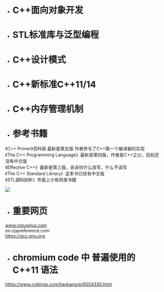 


- # C++面向对象开发 

- # STL标准库与泛型编程 

- # C++设计模式 

- # C++新标准C++11/14 

- # C++内存管理机制 



- # 参考书籍

《C++ Primer》百科级 最新是第五版 作者参与了C++第一个编译器的实现    
《The C++ Programming Language》最新是第四版，作者是C++之父，目前还没有中文版    
《Effective C++》最新是第三版，告诉你什么改写，什么不该写    
《The C++ Standard Library》这本书已经有中文版   
《STL源码剖析》市面上少有同类书籍    

![](https://github.com/havenow/my-C-plus-plus/blob/master/C%2B%2B%E9%9D%A2%E5%90%91%E5%AF%B9%E8%B1%A1%E5%BC%80%E5%8F%91/images/c%2B%2B%E6%AF%94%E8%BE%83%E5%A5%BD%E7%9A%84%E5%8F%82%E8%80%83%E4%B9%A6%E7%B1%8D.png)

- # 重要网页

www.cplusplus.com   
en.cppreference.com  
https://gcc.gnu.org 

- # chromium code 中 普遍使用的 C++11 语法
https://www.cnblogs.com/liaokang/p/6554330.html    

